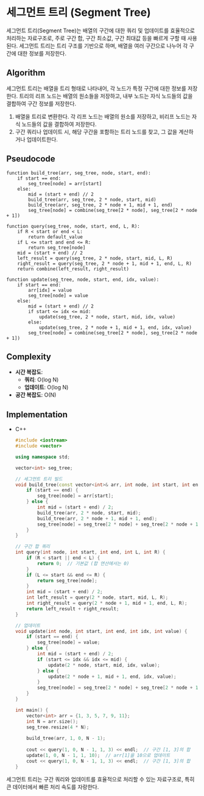 # 세그먼트 트리 (Segment Tree)

세그먼트 트리(Segment Tree)는 배열의 구간에 대한 쿼리 및 업데이트를 효율적으로 처리하는 자료구조로, 주로 구간 합, 구간 최소값, 구간 최대값 등을 빠르게 구할 때 사용된다. 세그먼트 트리는 트리 구조를 기반으로 하며, 배열을 여러 구간으로 나누어 각 구간에 대한 정보를 저장한다.

## Algorithm
세그먼트 트리는 배열을 트리 형태로 나타내어, 각 노드가 특정 구간에 대한 정보를 저장한다. 트리의 리프 노드는 배열의 원소들을 저장하고, 내부 노드는 자식 노드들의 값을 결합하여 구간 정보를 저장한다.

1. 배열을 트리로 변환한다. 각 리프 노드는 배열의 원소를 저장하고, 비리프 노드는 자식 노드들의 값을 결합하여 저장한다.
2. 구간 쿼리나 업데이트 시, 해당 구간을 포함하는 트리 노드를 찾고, 그 값을 계산하거나 업데이트한다.

## Pseudocode
```
function build_tree(arr, seg_tree, node, start, end):
    if start == end:
        seg_tree[node] = arr[start]
    else:
        mid = (start + end) // 2
        build_tree(arr, seg_tree, 2 * node, start, mid)
        build_tree(arr, seg_tree, 2 * node + 1, mid + 1, end)
        seg_tree[node] = combine(seg_tree[2 * node], seg_tree[2 * node + 1])

function query(seg_tree, node, start, end, L, R):
    if R < start or end < L:
        return default_value
    if L <= start and end <= R:
        return seg_tree[node]
    mid = (start + end) // 2
    left_result = query(seg_tree, 2 * node, start, mid, L, R)
    right_result = query(seg_tree, 2 * node + 1, mid + 1, end, L, R)
    return combine(left_result, right_result)

function update(seg_tree, node, start, end, idx, value):
    if start == end:
        arr[idx] = value
        seg_tree[node] = value
    else:
        mid = (start + end) // 2
        if start <= idx <= mid:
            update(seg_tree, 2 * node, start, mid, idx, value)
        else:
            update(seg_tree, 2 * node + 1, mid + 1, end, idx, value)
        seg_tree[node] = combine(seg_tree[2 * node], seg_tree[2 * node + 1])
```

## Complexity
+ **시간 복잡도**:
  - **쿼리**: O(log N)
  - **업데이트**: O(log N)
+ **공간 복잡도**: O(N)

## Implementation
+ C++
    ```c++
    #include <iostream>
    #include <vector>
    
    using namespace std;

    vector<int> seg_tree;

    // 세그먼트 트리 빌드
    void build_tree(const vector<int>& arr, int node, int start, int end) {
        if (start == end) {
            seg_tree[node] = arr[start];
        } else {
            int mid = (start + end) / 2;
            build_tree(arr, 2 * node, start, mid);
            build_tree(arr, 2 * node + 1, mid + 1, end);
            seg_tree[node] = seg_tree[2 * node] + seg_tree[2 * node + 1]; // 합 구하기
        }
    }

    // 구간 합 쿼리
    int query(int node, int start, int end, int L, int R) {
        if (R < start || end < L) {
            return 0;  // 기본값 (합 연산에서는 0)
        }
        if (L <= start && end <= R) {
            return seg_tree[node];
        }
        int mid = (start + end) / 2;
        int left_result = query(2 * node, start, mid, L, R);
        int right_result = query(2 * node + 1, mid + 1, end, L, R);
        return left_result + right_result;
    }

    // 업데이트
    void update(int node, int start, int end, int idx, int value) {
        if (start == end) {
            seg_tree[node] = value;
        } else {
            int mid = (start + end) / 2;
            if (start <= idx && idx <= mid) {
                update(2 * node, start, mid, idx, value);
            } else {
                update(2 * node + 1, mid + 1, end, idx, value);
            }
            seg_tree[node] = seg_tree[2 * node] + seg_tree[2 * node + 1]; // 합 구하기
        }
    }

    int main() {
        vector<int> arr = {1, 3, 5, 7, 9, 11};
        int N = arr.size();
        seg_tree.resize(4 * N);
        
        build_tree(arr, 1, 0, N - 1);
        
        cout << query(1, 0, N - 1, 1, 3) << endl;  // 구간 [1, 3]의 합
        update(1, 0, N - 1, 1, 10);  // arr[1]을 10으로 업데이트
        cout << query(1, 0, N - 1, 1, 3) << endl;  // 구간 [1, 3]의 합
    }
    ```

세그먼트 트리는 구간 쿼리와 업데이트를 효율적으로 처리할 수 있는 자료구조로, 특히 큰 데이터에서 빠른 처리 속도를 자랑한다.
